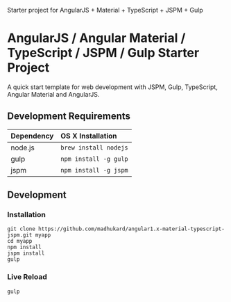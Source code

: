 Starter project for AngularJS + Material + TypeScript + JSPM + Gulp

# AngularJS / Angular Material / TypeScript / JSPM / Gulp Starter Project
 
A quick start template for web development with JSPM, Gulp, TypeScript, Angular Material and AngularJS. 


## Development Requirements

|Dependency|OS X Installation|
|:--|:--|
|node.js|`brew install nodejs`|
|gulp|`npm install -g gulp`|
|jspm|`npm install -g jspm`|

## Development

### Installation

```
git clone https://github.com/madhukard/angular1.x-material-typescript-jspm.git myapp
cd myapp
npm install
jspm install
gulp
```

### Live Reload

`gulp`
